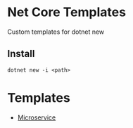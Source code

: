 # Net Core Templates

Custom templates for dotnet new

## Install

```
dotnet new -i <path>
```

# Templates

* [Microservice](templates/Microservice/README.md)